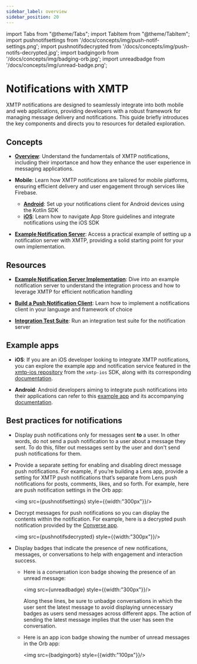 ```yaml
---
sidebar_label: overview
sidebar_position: 20
---
```


import Tabs from "@theme/Tabs";
import TabItem from "@theme/TabItem";
import pushnotifsettings from '/docs/concepts/img/push-notif-settings.png';
import pushnotifsdecrypted from '/docs/concepts/img/push-notifs-decrypted.jpg';
import badgingorb from '/docs/concepts/img/badging-orb.jpg';
import unreadbadge from '/docs/concepts/img/unread-badge.png';

# Notifications with XMTP

XMTP notifications are designed to seamlessly integrate into both mobile and web applications, providing developers with a robust framework for managing message delivery and notifications. This guide briefly introduces the key components and directs you to resources for detailed exploration.

## Concepts

- [**Overview**](./overview): Understand the fundamentals of XMTP notifications, including their importance and how they enhance the user experience in messaging applications.

- **Mobile**: Learn how XMTP notifications are tailored for mobile platforms, ensuring efficient delivery and user engagement through services like Firebase.

  - [**Android**](./android): Set up your notifications client for Android devices using the Kotlin SDK
  - [**iOS**](./ios): Learn how to navigate App Store guidelines and integrate notifications using the iOS SDK

- [**Example Notification Server**](./server): Access a practical example of setting up a notification server with XMTP, providing a solid starting point for your own implementation.

## Resources

- [**Example Notification Server Implementation**](https://github.com/xmtp/example-notification-server-go): Dive into an example notification server to understand the integration process and how to leverage XMTP for efficient notification handling

- [**Build a Push Notification Client**](https://github.com/xmtp/example-notification-server-go/blob/main/docs/notifications-client-guide.md): Learn how to implement a notifications client in your language and framework of choice

- [**Integration Test Suite**](https://github.com/xmtp/example-notification-server-go/blob/main/integration/README.md): Run an integration test suite for the notification server

## Example apps

- **iOS**: If you are an iOS developer looking to integrate XMTP notifications, you can explore the example app and notification service featured in the [xmtp-ios repository](https://github.com/xmtp/xmtp-ios/tree/main/XMTPiOSExample) from the `xmtp-ios` SDK, along with its corresponding [documentation](./ios).

- **Android**: Android developers aiming to integrate push notifications into their applications can refer to this [example app](https://github.com/xmtp/xmtp-android/tree/main/example) and its accompanying [documentation](./android).

## Best practices for notifications

- Display push notifications only for messages sent **to** a user. In other words, do not send a push notification to a user about a message they sent. To do this, filter out messages sent by the user and don't send push notifications for them.

- Provide a separate setting for enabling and disabling direct message push notifications. For example, if you’re building a Lens app, provide a setting for XMTP push notifications that’s separate from Lens push notifications for posts, comments, likes, and so forth. For example, here are push notification settings in the Orb app:

  <img src={pushnotifsettings} style={{width:"300px"}}/>

- Decrypt messages for push notifications so you can display the contents within the notification. For example, here is a decrypted push notification provided by the [Converse app](https://getconverse.app/).

  <img src={pushnotifsdecrypted} style={{width:"300px"}}/>

- Display badges that indicate the presence of new notifications, messages, or conversations to help with engagement and interaction success.

  - Here is a conversation icon badge showing the presence of an unread message:

    <img src={unreadbadge} style={{width:"300px"}}/>

    Along these lines, be sure to unbadge conversations in which the user sent the latest message to avoid displaying unnecessary badges as users send messages across different apps. The action of sending the latest message implies that the user has seen the conversation.

  - Here is an app icon badge showing the number of unread messages in the Orb app:

    <img src={badgingorb} style={{width:"100px"}}/>
